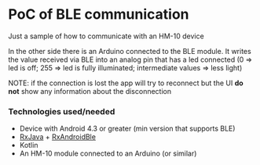 # PoC of BLE communication

Just a sample of how to communicate with an HM-10 device

In the other side there is an Arduino connected to the BLE module. It writes the value 
received via BLE into an analog pin that has a led connected (0 => led is off; 255 => led
is fully illuminated; intermediate values => less light)

NOTE: if the connection is lost the app will try to reconnect but the UI **do not** show any
information about the disconnection 

### Technologies used/needed

- Device with Android 4.3 or greater (min version that supports BLE)
- [RxJava](http://reactivex.io/) + [RxAndroidBle](https://github.com/Polidea/RxAndroidBle)
- Kotlin
- An HM-10 module connected to an Arduino (or similar)